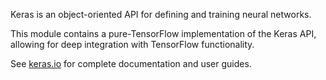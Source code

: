 Keras is an object-oriented API for defining and training neural networks.

This module contains a pure-TensorFlow implementation of the Keras API,
allowing for deep integration with TensorFlow functionality.

See [keras.io](https://keras.io) for complete documentation and user guides.
